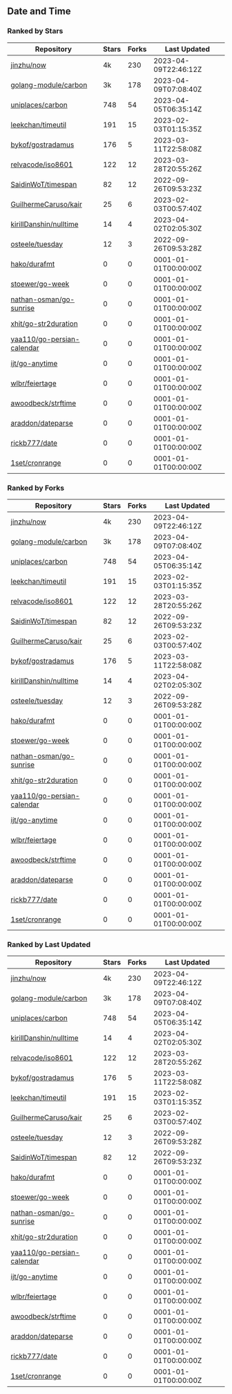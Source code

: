 ## Date and Time

### Ranked by Stars

| Repository | Stars | Forks | Last Updated |
|------------|-------|-------|--------------|
| [jinzhu/now](https://github.com/jinzhu/now) | 4k | 230 | 2023-04-09T22:46:12Z |
| [golang-module/carbon](https://github.com/golang-module/carbon) | 3k | 178 | 2023-04-09T07:08:40Z |
| [uniplaces/carbon](https://github.com/uniplaces/carbon) | 748 | 54 | 2023-04-05T06:35:14Z |
| [leekchan/timeutil](https://github.com/leekchan/timeutil) | 191 | 15 | 2023-02-03T01:15:35Z |
| [bykof/gostradamus](https://github.com/bykof/gostradamus) | 176 | 5 | 2023-03-11T22:58:08Z |
| [relvacode/iso8601](https://github.com/relvacode/iso8601) | 122 | 12 | 2023-03-28T20:55:26Z |
| [SaidinWoT/timespan](https://github.com/SaidinWoT/timespan) | 82 | 12 | 2022-09-26T09:53:23Z |
| [GuilhermeCaruso/kair](https://github.com/GuilhermeCaruso/kair) | 25 | 6 | 2023-02-03T00:57:40Z |
| [kirillDanshin/nulltime](https://github.com/kirillDanshin/nulltime) | 14 | 4 | 2023-04-02T02:05:30Z |
| [osteele/tuesday](https://github.com/osteele/tuesday) | 12 | 3 | 2022-09-26T09:53:28Z |
| [hako/durafmt](https://github.com/hako/durafmt) | 0 | 0 | 0001-01-01T00:00:00Z |
| [stoewer/go-week](https://github.com/stoewer/go-week) | 0 | 0 | 0001-01-01T00:00:00Z |
| [nathan-osman/go-sunrise](https://github.com/nathan-osman/go-sunrise) | 0 | 0 | 0001-01-01T00:00:00Z |
| [xhit/go-str2duration](https://github.com/xhit/go-str2duration) | 0 | 0 | 0001-01-01T00:00:00Z |
| [yaa110/go-persian-calendar](https://github.com/yaa110/go-persian-calendar) | 0 | 0 | 0001-01-01T00:00:00Z |
| [ijt/go-anytime](https://github.com/ijt/go-anytime) | 0 | 0 | 0001-01-01T00:00:00Z |
| [wlbr/feiertage](https://github.com/wlbr/feiertage) | 0 | 0 | 0001-01-01T00:00:00Z |
| [awoodbeck/strftime](https://github.com/awoodbeck/strftime) | 0 | 0 | 0001-01-01T00:00:00Z |
| [araddon/dateparse](https://github.com/araddon/dateparse) | 0 | 0 | 0001-01-01T00:00:00Z |
| [rickb777/date](https://github.com/rickb777/date) | 0 | 0 | 0001-01-01T00:00:00Z |
| [1set/cronrange](https://github.com/1set/cronrange) | 0 | 0 | 0001-01-01T00:00:00Z |

### Ranked by Forks

| Repository | Stars | Forks | Last Updated |
|------------|-------|-------|--------------|
| [jinzhu/now](https://github.com/jinzhu/now) | 4k | 230 | 2023-04-09T22:46:12Z |
| [golang-module/carbon](https://github.com/golang-module/carbon) | 3k | 178 | 2023-04-09T07:08:40Z |
| [uniplaces/carbon](https://github.com/uniplaces/carbon) | 748 | 54 | 2023-04-05T06:35:14Z |
| [leekchan/timeutil](https://github.com/leekchan/timeutil) | 191 | 15 | 2023-02-03T01:15:35Z |
| [relvacode/iso8601](https://github.com/relvacode/iso8601) | 122 | 12 | 2023-03-28T20:55:26Z |
| [SaidinWoT/timespan](https://github.com/SaidinWoT/timespan) | 82 | 12 | 2022-09-26T09:53:23Z |
| [GuilhermeCaruso/kair](https://github.com/GuilhermeCaruso/kair) | 25 | 6 | 2023-02-03T00:57:40Z |
| [bykof/gostradamus](https://github.com/bykof/gostradamus) | 176 | 5 | 2023-03-11T22:58:08Z |
| [kirillDanshin/nulltime](https://github.com/kirillDanshin/nulltime) | 14 | 4 | 2023-04-02T02:05:30Z |
| [osteele/tuesday](https://github.com/osteele/tuesday) | 12 | 3 | 2022-09-26T09:53:28Z |
| [hako/durafmt](https://github.com/hako/durafmt) | 0 | 0 | 0001-01-01T00:00:00Z |
| [stoewer/go-week](https://github.com/stoewer/go-week) | 0 | 0 | 0001-01-01T00:00:00Z |
| [nathan-osman/go-sunrise](https://github.com/nathan-osman/go-sunrise) | 0 | 0 | 0001-01-01T00:00:00Z |
| [xhit/go-str2duration](https://github.com/xhit/go-str2duration) | 0 | 0 | 0001-01-01T00:00:00Z |
| [yaa110/go-persian-calendar](https://github.com/yaa110/go-persian-calendar) | 0 | 0 | 0001-01-01T00:00:00Z |
| [ijt/go-anytime](https://github.com/ijt/go-anytime) | 0 | 0 | 0001-01-01T00:00:00Z |
| [wlbr/feiertage](https://github.com/wlbr/feiertage) | 0 | 0 | 0001-01-01T00:00:00Z |
| [awoodbeck/strftime](https://github.com/awoodbeck/strftime) | 0 | 0 | 0001-01-01T00:00:00Z |
| [araddon/dateparse](https://github.com/araddon/dateparse) | 0 | 0 | 0001-01-01T00:00:00Z |
| [rickb777/date](https://github.com/rickb777/date) | 0 | 0 | 0001-01-01T00:00:00Z |
| [1set/cronrange](https://github.com/1set/cronrange) | 0 | 0 | 0001-01-01T00:00:00Z |

### Ranked by Last Updated

| Repository | Stars | Forks | Last Updated |
|------------|-------|-------|--------------|
| [jinzhu/now](https://github.com/jinzhu/now) | 4k | 230 | 2023-04-09T22:46:12Z |
| [golang-module/carbon](https://github.com/golang-module/carbon) | 3k | 178 | 2023-04-09T07:08:40Z |
| [uniplaces/carbon](https://github.com/uniplaces/carbon) | 748 | 54 | 2023-04-05T06:35:14Z |
| [kirillDanshin/nulltime](https://github.com/kirillDanshin/nulltime) | 14 | 4 | 2023-04-02T02:05:30Z |
| [relvacode/iso8601](https://github.com/relvacode/iso8601) | 122 | 12 | 2023-03-28T20:55:26Z |
| [bykof/gostradamus](https://github.com/bykof/gostradamus) | 176 | 5 | 2023-03-11T22:58:08Z |
| [leekchan/timeutil](https://github.com/leekchan/timeutil) | 191 | 15 | 2023-02-03T01:15:35Z |
| [GuilhermeCaruso/kair](https://github.com/GuilhermeCaruso/kair) | 25 | 6 | 2023-02-03T00:57:40Z |
| [osteele/tuesday](https://github.com/osteele/tuesday) | 12 | 3 | 2022-09-26T09:53:28Z |
| [SaidinWoT/timespan](https://github.com/SaidinWoT/timespan) | 82 | 12 | 2022-09-26T09:53:23Z |
| [hako/durafmt](https://github.com/hako/durafmt) | 0 | 0 | 0001-01-01T00:00:00Z |
| [stoewer/go-week](https://github.com/stoewer/go-week) | 0 | 0 | 0001-01-01T00:00:00Z |
| [nathan-osman/go-sunrise](https://github.com/nathan-osman/go-sunrise) | 0 | 0 | 0001-01-01T00:00:00Z |
| [xhit/go-str2duration](https://github.com/xhit/go-str2duration) | 0 | 0 | 0001-01-01T00:00:00Z |
| [yaa110/go-persian-calendar](https://github.com/yaa110/go-persian-calendar) | 0 | 0 | 0001-01-01T00:00:00Z |
| [ijt/go-anytime](https://github.com/ijt/go-anytime) | 0 | 0 | 0001-01-01T00:00:00Z |
| [wlbr/feiertage](https://github.com/wlbr/feiertage) | 0 | 0 | 0001-01-01T00:00:00Z |
| [awoodbeck/strftime](https://github.com/awoodbeck/strftime) | 0 | 0 | 0001-01-01T00:00:00Z |
| [araddon/dateparse](https://github.com/araddon/dateparse) | 0 | 0 | 0001-01-01T00:00:00Z |
| [rickb777/date](https://github.com/rickb777/date) | 0 | 0 | 0001-01-01T00:00:00Z |
| [1set/cronrange](https://github.com/1set/cronrange) | 0 | 0 | 0001-01-01T00:00:00Z |

